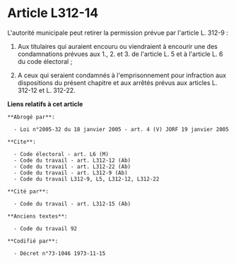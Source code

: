 # Article L312-14

L'autorité municipale peut retirer la permission prévue par l'article L. 312-9 :

1. Aux titulaires qui auraient encouru ou viendraient à encourir une des condamnations prévues aux 1., 2. et 3. de l'article
L. 5 et à l'article L. 6 du code électoral ;

2. A ceux qui seraient condamnés à l'emprisonnement pour infraction aux dispositions du présent chapitre et aux arrêtés
prévus aux articles L. 312-12 et L. 312-22.

**Liens relatifs à cet article**

	**Abrogé par**:

	  - Loi n°2005-32 du 18 janvier 2005 - art. 4 (V) JORF 19 janvier 2005

	**Cite**:

	  - Code électoral - art. L6 (M)
	  - Code du travail - art. L312-12 (Ab)
	  - Code du travail - art. L312-22 (Ab)
	  - Code du travail - art. L312-9 (Ab)
	  - Code du travail L312-9, L5, L312-12, L312-22

	**Cité par**:

	  - Code du travail - art. L312-15 (Ab)

	**Anciens textes**:

	  - Code du travail 92

	**Codifié par**:

	  - Décret n°73-1046 1973-11-15
